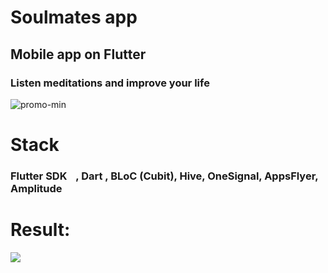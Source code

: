 # Soulmates app

## Mobile app on Flutter <img src="https://cdn.worldvectorlogo.com/logos/flutter-logo.svg" width="15" />

### Listen meditations and improve your life

![promo-min](https://user-images.githubusercontent.com/58935940/221559587-1cf84556-3569-4761-84cf-a5d397709a5f.png)

# Stack

### Flutter SDK <img src="https://cdn.worldvectorlogo.com/logos/flutter-logo.svg" width="10" />, Dart , BLoC (Cubit), Hive, OneSignal, AppsFlyer, Amplitude

# Result:

![](https://media.giphy.com/media/v1.Y2lkPTc5MGI3NjExOGM2NThkYjI1ZDcxZjFhNjIxODEwMGFhZWEwNWU1ZDcyZmE4NTA5NCZjdD1n/ihcQcLXB9ggRoSge7d/giphy.gif)
